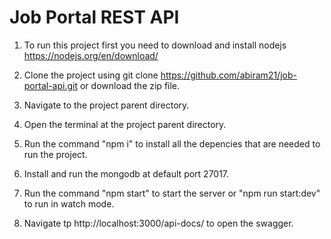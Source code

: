 # Job Portal REST API
 1. To run this project first you need to download and install nodejs https://nodejs.org/en/download/
 
 2. Clone the project using git clone https://github.com/abiram21/job-portal-api.git or download the zip file.
 
 3. Navigate to the project parent directory.
 
 4. Open the terminal at the project parent directory.

 5. Run the command "npm i" to install all the depencies that are needed to run the project.

 6. Install and run the mongodb at default port 27017.
 
 7. Run the command "npm start" to start the server or "npm run start:dev" to run in watch mode.
 
 8. Navigate tp http://localhost:3000/api-docs/ to open the swagger.
